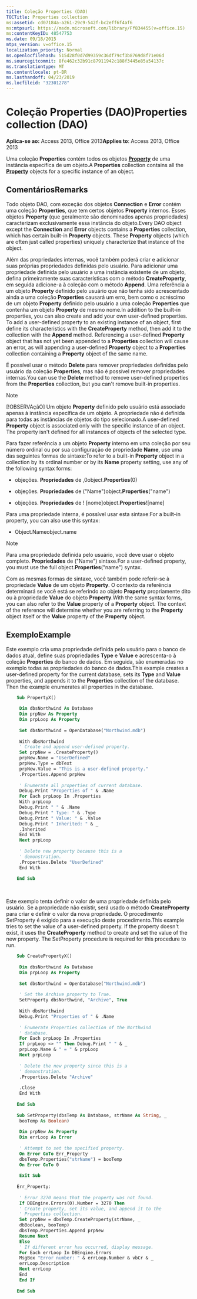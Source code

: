 ```yaml
---
title: Coleção Properties (DAO)
TOCTitle: Properties collection
ms:assetid: cd07184a-a261-29c9-542f-bc2eff6f4af6
ms:mtpsurl: https://msdn.microsoft.com/library/Ff834455(v=office.15)
ms:contentKeyID: 48547753
ms.date: 09/18/2015
mtps_version: v=office.15
localization_priority: Normal
ms.openlocfilehash: 515d28f0d7d99359c36df79cf3b8769d8f71e06d
ms.sourcegitcommit: 8fe462c32b91c87911942c188f3445e85a54137c
ms.translationtype: MT
ms.contentlocale: pt-BR
ms.lasthandoff: 04/23/2019
ms.locfileid: "32301278"
---
```

# <a name="properties-collection-dao"></a><span data-ttu-id="14cc4-102">Coleção Properties (DAO)</span><span class="sxs-lookup"><span data-stu-id="14cc4-102">Properties collection (DAO)</span></span>

<span data-ttu-id="14cc4-103">**Aplica-se ao:** Access 2013, Office 2013</span><span class="sxs-lookup"><span data-stu-id="14cc4-103">**Applies to**: Access 2013, Office 2013</span></span>

<span data-ttu-id="14cc4-104">Uma coleção **Properties** contém todos os objetos **[Property](property-object-dao.md)** de uma instância específica de um objeto.</span><span class="sxs-lookup"><span data-stu-id="14cc4-104">A **Properties** collection contains all the **[Property](property-object-dao.md)** objects for a specific instance of an object.</span></span>

## <a name="remarks"></a><span data-ttu-id="14cc4-105">Comentários</span><span class="sxs-lookup"><span data-stu-id="14cc4-105">Remarks</span></span>

<span data-ttu-id="14cc4-p101">Todo objeto DAO, com exceção dos objetos **Connection** e **Error** contém uma coleção **Properties**, que tem certos objetos **Property** internos. Esses objetos **Property** (que geralmente são denominados apenas propriedades) caracterizam exclusivamente essa instância do objeto.</span><span class="sxs-lookup"><span data-stu-id="14cc4-p101">Every DAO object except the **Connection** and **Error** objects contains a **Properties** collection, which has certain built-in **Property** objects. These **Property** objects (which are often just called properties) uniquely characterize that instance of the object.</span></span>

<span data-ttu-id="14cc4-p102">Além das propriedades internas, você também poderá criar e adicionar suas próprias propriedades definidas pelo usuário. Para adicionar uma propriedade definida pelo usuário a uma instância existente de um objeto, defina primeiramente suas características com o método **CreateProperty**, em seguida adicione-a à coleção com o método **Append**. Uma referência a um objeto **Property** definido pelo usuário que não tenha sido acrescentado ainda a uma coleção **Properties** causará um erro, bem como o acréscimo de um objeto **Property** definido pelo usuário a uma coleção **Properties** que contenha um objeto **Property** de mesmo nome.</span><span class="sxs-lookup"><span data-stu-id="14cc4-p102">In addition to the built-in properties, you can also create and add your own user-defined properties. To add a user-defined property to an existing instance of an object, first define its characteristics with the **CreateProperty** method, then add it to the collection with the **Append** method. Referencing a user-defined **Property** object that has not yet been appended to a **Properties** collection will cause an error, as will appending a user-defined **Property** object to a **Properties** collection containing a **Property** object of the same name.</span></span>

<span data-ttu-id="14cc4-111">É possível usar o método **Delete** para remover propriedades definidas pelo usuário da coleção **Properties**, mas não é possível remover propriedades internas.</span><span class="sxs-lookup"><span data-stu-id="14cc4-111">You can use the **Delete** method to remove user-defined properties from the **Properties** collection, but you can't remove built-in properties.</span></span>

> [!NOTE]
> <span data-ttu-id="14cc4-p103">[!OBSERVAçãO] Um objeto **Property** definido pelo usuário está associado apenas à instância específica de um objeto. A propriedade não é definida para todas as instâncias de objetos do tipo selecionado.</span><span class="sxs-lookup"><span data-stu-id="14cc4-p103">A user-defined **Property** object is associated only with the specific instance of an object. The property isn't defined for all instances of objects of the selected type.</span></span>

<span data-ttu-id="14cc4-114">Para fazer referência a um objeto **Property** interno em uma coleção por seu número ordinal ou por sua configuração de propriedade **Name**, use uma das seguintes formas de sintaxe:</span><span class="sxs-lookup"><span data-stu-id="14cc4-114">To refer to a built-in **Property** object in a collection by its ordinal number or by its **Name** property setting, use any of the following syntax forms:</span></span>

- <span data-ttu-id="14cc4-115">objeções. **Propriedades** de ,0</span><span class="sxs-lookup"><span data-stu-id="14cc4-115">object.**Properties**(0)</span></span>

- <span data-ttu-id="14cc4-116">objeções. **Propriedades** de ("Name")</span><span class="sxs-lookup"><span data-stu-id="14cc4-116">object.**Properties**("name")</span></span>

- <span data-ttu-id="14cc4-117">objeções. **Propriedades** de \! \[nome\]</span><span class="sxs-lookup"><span data-stu-id="14cc4-117">object.**Properties**\!\[name\]</span></span>

<span data-ttu-id="14cc4-118">Para uma propriedade interna, é possível usar esta sintaxe:</span><span class="sxs-lookup"><span data-stu-id="14cc4-118">For a built-in property, you can also use this syntax:</span></span>

- <span data-ttu-id="14cc4-119">Object.Name</span><span class="sxs-lookup"><span data-stu-id="14cc4-119">object.name</span></span>

> [!NOTE]
> <span data-ttu-id="14cc4-120">Para uma propriedade definida pelo usuário, você deve usar o objeto completo. **Propriedades** de ("Name") sintaxe.</span><span class="sxs-lookup"><span data-stu-id="14cc4-120">For a user-defined property, you must use the full object.**Properties**("name") syntax.</span></span>

<span data-ttu-id="14cc4-p104">Com as mesmas formas de sintaxe, você também pode referir-se à propriedade **Value** de um objeto **Property**. O contexto da referência determinará se você está se referindo ao objeto **Property** propriamente dito ou à propriedade **Value** do objeto **Property**.</span><span class="sxs-lookup"><span data-stu-id="14cc4-p104">With the same syntax forms, you can also refer to the **Value** property of a **Property** object. The context of the reference will determine whether you are referring to the **Property** object itself or the **Value** property of the **Property** object.</span></span>

## <a name="example"></a><span data-ttu-id="14cc4-123">Exemplo</span><span class="sxs-lookup"><span data-stu-id="14cc4-123">Example</span></span>

<span data-ttu-id="14cc4-p105">Este exemplo cria uma propriedade definida pelo usuário para o banco de dados atual, define suas propriedades **Type** e **Value** e acrescenta-o à coleção **Properties** do banco de dados. Em seguida, são enumeradas no exemplo todas as propriedades do banco de dados.</span><span class="sxs-lookup"><span data-stu-id="14cc4-p105">This example creates a user-defined property for the current database, sets its **Type** and **Value** properties, and appends it to the **Properties** collection of the database. Then the example enumerates all properties in the database.</span></span>

```vb
    Sub PropertyX() 
     
     Dim dbsNorthwind As Database 
     Dim prpNew As Property 
     Dim prpLoop As Property 
     
     Set dbsNorthwind = OpenDatabase("Northwind.mdb") 
     
     With dbsNorthwind 
     ' Create and append user-defined property. 
     Set prpNew = .CreateProperty() 
     prpNew.Name = "UserDefined" 
     prpNew.Type = dbText 
     prpNew.Value = "This is a user-defined property." 
     .Properties.Append prpNew 
     
     ' Enumerate all properties of current database. 
     Debug.Print "Properties of " & .Name 
     For Each prpLoop In .Properties 
     With prpLoop 
     Debug.Print " " & .Name 
     Debug.Print " Type: " & .Type 
     Debug.Print " Value: " & .Value 
     Debug.Print " Inherited: " & _ 
     .Inherited 
     End With 
     Next prpLoop 
     
     ' Delete new property because this is a 
     ' demonstration. 
     .Properties.Delete "UserDefined" 
     End With 
     
    End Sub 
```

<br/>

<span data-ttu-id="14cc4-p106">Este exemplo tenta definir o valor de uma propriedade definida pelo usuário. Se a propriedade não existir, será usado o método **CreateProperty** para criar e definir o valor da nova propriedade. O procedimento SetProperty é exigido para a execução deste procedimento.</span><span class="sxs-lookup"><span data-stu-id="14cc4-p106">This example tries to set the value of a user-defined property. If the property doesn't exist, it uses the **CreateProperty** method to create and set the value of the new property. The SetProperty procedure is required for this procedure to run.</span></span>

```vb
    Sub CreatePropertyX() 
     
     Dim dbsNorthwind As Database 
     Dim prpLoop As Property 
     
     Set dbsNorthwind = OpenDatabase("Northwind.mdb") 
     
     ' Set the Archive property to True. 
     SetProperty dbsNorthwind, "Archive", True 
     
     With dbsNorthwind 
     Debug.Print "Properties of " & .Name 
     
     ' Enumerate Properties collection of the Northwind 
     ' database. 
     For Each prpLoop In .Properties 
     If prpLoop <> "" Then Debug.Print " " & _ 
     prpLoop.Name & " = " & prpLoop 
     Next prpLoop 
     
     ' Delete the new property since this is a 
     ' demonstration. 
     .Properties.Delete "Archive" 
     
     .Close 
     End With 
     
    End Sub 
     
    Sub SetProperty(dbsTemp As Database, strName As String, _ 
     booTemp As Boolean) 
     
     Dim prpNew As Property 
     Dim errLoop As Error 
     
     ' Attempt to set the specified property. 
     On Error GoTo Err_Property 
     dbsTemp.Properties("strName") = booTemp 
     On Error GoTo 0 
     
     Exit Sub 
     
    Err_Property: 
     
     ' Error 3270 means that the property was not found. 
     If DBEngine.Errors(0).Number = 3270 Then 
     ' Create property, set its value, and append it to the 
     ' Properties collection. 
     Set prpNew = dbsTemp.CreateProperty(strName, _ 
     dbBoolean, booTemp) 
     dbsTemp.Properties.Append prpNew 
     Resume Next 
     Else 
     ' If different error has occurred, display message. 
     For Each errLoop In DBEngine.Errors 
     MsgBox "Error number: " & errLoop.Number & vbCr & _ 
     errLoop.Description 
     Next errLoop 
     End 
     End If 
     
    End Sub
```
